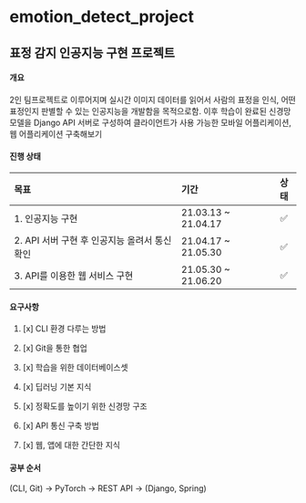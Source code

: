 # emotion_detect_project

## 표정 감지 인공지능 구현 프로젝트

#### 개요

2인 팀프로젝트로 이루어지며 실시간 이미지 데이터를 읽어서 사람의 표정을 인식, 어떤 표정인지 판별할 수 있는 인공지능을 개발함을 목적으로함. 이후 학습이 완료된 신경망 모델을 Django API 서버로 구성하여 클라이언트가 사용 가능한 모바일 어플리케이션, 웹 어플리케이션 구축해보기

#### 진행 상태

| 목표                                          | 기간                | 상태  |
| :-------------------------------------------- | :------------------ | :---: |
| 1. 인공지능 구현                              | 21.03.13 ~ 21.04.17 |   ✅   |
| 2. API 서버 구현 후 인공지능 올려서 통신 확인 | 21.04.17 ~ 21.05.30 |   ✅   |
| 3. API를 이용한 웹 서비스 구현                | 21.05.30 ~ 21.06.20 |   ✅   |


#### 요구사항

1. [x] CLI 환경 다루는 방법

2. [x] Git을 통한 협업

3. [x] 학습을 위한 데이터베이스셋

4. [x] 딥러닝 기본 지식

5. [x] 정확도를 높이기 위한 신경망 구조

6. [x] API 통신 구축 방법

7. [x] 웹, 앱에 대한 간단한 지식

#### 공부 순서

(CLI, Git) -> PyTorch -> REST API -> (Django, Spring)
